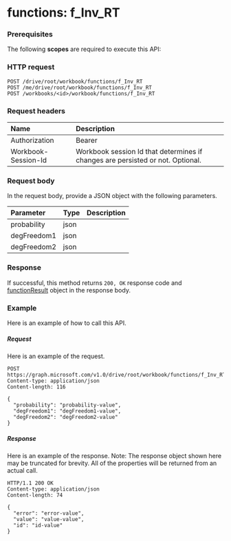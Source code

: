 # functions: f_Inv_RT


### Prerequisites
The following **scopes** are required to execute this API: 
### HTTP request
<!-- { "blockType": "ignored" } -->
```http
POST /drive/root/workbook/functions/f_Inv_RT
POST /me/drive/root/workbook/functions/f_Inv_RT
POST /workbooks/<id>/workbook/functions/f_Inv_RT

```
### Request headers
| Name       | Description|
|:---------------|:----------|
| Authorization  | Bearer <code>|
| Workbook-Session-Id  | Workbook session Id that determines if changes are persisted or not. Optional.|

### Request body
In the request body, provide a JSON object with the following parameters.

| Parameter	   | Type	|Description|
|:---------------|:--------|:----------|
|probability|json||
|degFreedom1|json||
|degFreedom2|json||

### Response
If successful, this method returns `200, OK` response code and [functionResult](../resources/functionresult.md) object in the response body.

### Example
Here is an example of how to call this API.
##### Request
Here is an example of the request.
<!-- {
  "blockType": "request",
  "name": "functions_f_inv_rt"
}-->
```http
POST https://graph.microsoft.com/v1.0/drive/root/workbook/functions/f_Inv_RT
Content-type: application/json
Content-length: 116

{
  "probability": "probability-value",
  "degFreedom1": "degFreedom1-value",
  "degFreedom2": "degFreedom2-value"
}
```

##### Response
Here is an example of the response. Note: The response object shown here may be truncated for brevity. All of the properties will be returned from an actual call.
<!-- {
  "blockType": "response",
  "truncated": true,
  "@odata.type": "microsoft.graph.functionResult"
} -->
```http
HTTP/1.1 200 OK
Content-type: application/json
Content-length: 74

{
  "error": "error-value",
  "value": "value-value",
  "id": "id-value"
}
```

<!-- uuid: 8fcb5dbc-d5aa-4681-8e31-b001d5168d79
2015-10-25 14:57:30 UTC -->
<!-- {
  "type": "#page.annotation",
  "description": "functions: f_Inv_RT",
  "keywords": "",
  "section": "documentation",
  "tocPath": ""
}-->